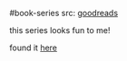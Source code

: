 #book-series 
src: [goodreads](https://www.goodreads.com/series/308060-introducing-graphic-guides)

this series looks fun to me! 

found it [here](https://twitter.com/prathyvsh/status/1205554458404376576) 